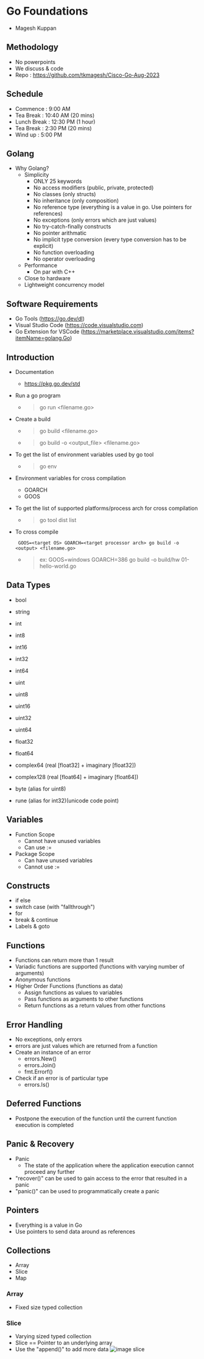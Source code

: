 # Go Foundations #
- Magesh Kuppan

## Methodology ##
- No powerpoints
- We discuss & code
- Repo : https://github.com/tkmagesh/Cisco-Go-Aug-2023

## Schedule ##
- Commence      : 9:00 AM
- Tea Break     : 10:40 AM (20 mins)
- Lunch Break   : 12:30 PM (1 hour)
- Tea Break     : 2:30 PM (20 mins)
- Wind up       : 5:00 PM

## Golang ##
- Why Golang?
    - Simplicity
        - ONLY 25 keywords
        - No access modifiers (public, private, protected)
        - No classes (only structs)
        - No inheritance (only composition)
        - No reference type (everything is a value in go. Use pointers for references)
        - No exceptions (only errors which are just values)
        - No try-catch-finally constructs
        - No pointer arithmatic
        - No implicit type conversion (every type conversion has to be explicit)
        - No function overloading
        - No operator overloading
    - Performance
        - On par with C++
    - Close to hardware
    - Lightweight concurrency model

## Software Requirements ##
- Go Tools (https://go.dev/dl)
- Visual Studio Code (https://code.visualstudio.com)
- Go Extension for VSCode (https://marketplace.visualstudio.com/items?itemName=golang.Go)

## Introduction ##
- Documentation
    - https://pkg.go.dev/std
- Run a go program
    - > go run <filename.go>
- Create a build
    - > go build <filename.go>
    - > go build -o <output_file> <filename.go>

- To get the list of environment variables used by go tool
    - > go env
- Environment variables for cross compilation
    - GOARCH
    - GOOS
- To get the list of supported platforms/process arch for cross compilation
    - > go tool dist list
- To cross compile
    ```
     GOOS=<target OS> GOARCH=<target processor arch> go build -o <output> <filename.go>
    ```    
    - > ex: GOOS=windows GOARCH=386 go build -o build/hw 01-hello-world.go

## Data Types ##
- bool
- string

- int
- int8
- int16
- int32
- int64

- uint
- uint8
- uint16
- uint32
- uint64

- float32
- float64

- complex64 (real [float32] + imaginary [float32])
- complex128 (real [float64] + imaginary [float64])

- byte (alias for uint8)
- rune (alias for int32)(unicode code point)

## Variables ##
- Function Scope
    - Cannot have unused variables
    - Can use :=
- Package Scope
    - Can have unused variables
    - Cannot use :=

## Constructs ##
- if else
- switch case (with "fallthrough")
- for
- break & continue
- Labels & goto

## Functions ##
- Functions can return more than 1 result
- Variadic functions are supported (functions with varying number of arguments)
- Anonymous functions 
- Higher Order Functions (functions as data)
    - Assign functions as values to variables
    - Pass functions as arguments to other functions
    - Return functions as a return values from other functions

## Error Handling ##
- No exceptions, only errors
- errors are just values which are returned from a function
- Create an instance of an error
    - errors.New()
    - errors.Join()
    - fmt.Errorf()
- Check if an error is of particular type
    - errors.Is()

## Deferred Functions ##
- Postpone the execution of the function until the current function execution is completed

## Panic & Recovery ##
- Panic 
    - The state of the application where the application execution cannot proceed any further
- "recover()" can be used to gain access to the error that resulted in a panic
- "panic()" can be used to programmatically create a panic

## Pointers ##
- Everything is a value in Go
- Use pointers to send data around as references

## Collections ##
- Array
- Slice
- Map
### Array ###
- Fixed size typed collection
### Slice ###
- Varying sized typed collection
- Slice == Pointer to an underlying array
- Use the "append()" to add more data
![image slice](./images/slices.png)